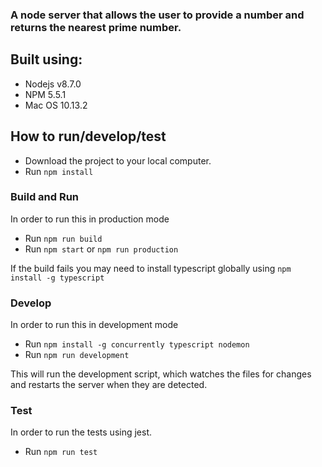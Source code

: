 ### A node server that allows the user to provide a number and returns the nearest prime number.

## Built using:
* Nodejs v8.7.0
* NPM 5.5.1
* Mac OS 10.13.2




## How to run/develop/test

* Download the project to your local computer.
* Run `npm install`

### Build and Run

In order to run this in production mode

* Run `npm run build`
* Run `npm start` or `npm run production`

If the build fails you may need to install typescript globally using `npm install -g typescript`

### Develop

In order to run this in development mode

* Run `npm install -g concurrently typescript nodemon`
* Run `npm run development`

This will run the development script, which watches the files for changes and restarts the server when they are detected.


### Test

In order to run the tests using jest.

* Run `npm run test`
